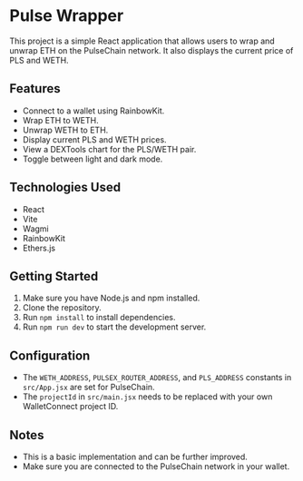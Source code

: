 # Pulse Wrapper

This project is a simple React application that allows users to wrap and unwrap ETH on the PulseChain network. It also displays the current price of PLS and WETH.

## Features

- Connect to a wallet using RainbowKit.
- Wrap ETH to WETH.
- Unwrap WETH to ETH.
- Display current PLS and WETH prices.
- View a DEXTools chart for the PLS/WETH pair.
- Toggle between light and dark mode.

## Technologies Used

- React
- Vite
- Wagmi
- RainbowKit
- Ethers.js

## Getting Started

1.  Make sure you have Node.js and npm installed.
2.  Clone the repository.
3.  Run `npm install` to install dependencies.
4.  Run `npm run dev` to start the development server.

## Configuration

-   The `WETH_ADDRESS`, `PULSEX_ROUTER_ADDRESS`, and `PLS_ADDRESS` constants in `src/App.jsx` are set for PulseChain.
-   The `projectId` in `src/main.jsx` needs to be replaced with your own WalletConnect project ID.

## Notes

-   This is a basic implementation and can be further improved.
-   Make sure you are connected to the PulseChain network in your wallet.
